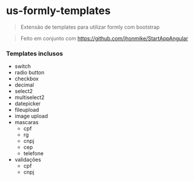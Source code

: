 # us-formly-templates

> Extensão de templates para utilizar formly com bootstrap

> Feito em conjunto com https://github.com/jhonmike/StartAppAngular


### Templates inclusos
* switch
* radio button
* checkbox
* decimal
* select2
* multiselect2
* datepicker
* fileupload
* image upload
* mascaras
    * cpf
    * rg
    * cnpj
    * cep
    * telefone
* validações
    * cpf
    * cnpj 
